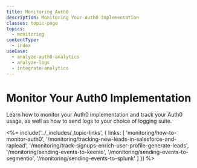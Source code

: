 ```yaml
---
title: Monitoring Auth0
description: Monitoring Your Auth0 Implementation
classes: topic-page
topics:
  - monitoring
contentType:
  - index
useCase:
  - analyze-auth0-analytics
  - analyze-logs
  - integrate-analytics
---
```

# Monitor Your Auth0 Implementation

Learn how to monitor your Auth0 implementation and track your Auth0 usage, as well as how to send logs to your choice of logging suite.

<%= include('../_includes/_topic-links', { links: [
  'monitoring/how-to-monitor-auth0',
  '/monitoring/tracking-new-leads-in-salesforce-and-raplead',
  '/monitoring/track-signups-enrich-user-profile-generate-leads',
  '/monitoring/sending-events-to-keenio',
  '/monitoring/sending-events-to-segmentio',
  '/monitoring/sending-events-to-splunk'
] }) %>
